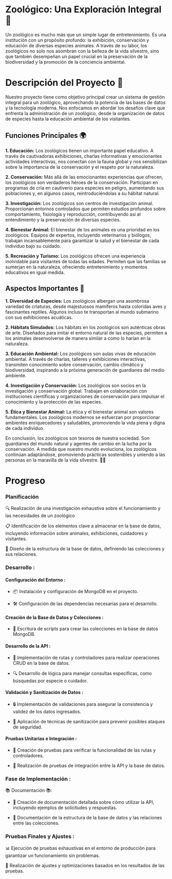 # Zoológico: Una Exploración Integral 🐾

Un zoológico es mucho más que un simple lugar de entretenimiento. Es una institución con un propósito profundo: la exhibición, conservación y educación de diversas especies animales. A través de su labor, los zoológicos no solo nos asombran con la belleza de la vida silvestre, sino que también desempeñan un papel crucial en la preservación de la biodiversidad y la promoción de la conciencia ambiental.

# Descripción del Proyecto 📝

Nuestro proyecto tiene como objetivo principal crear un sistema de gestión integral para un zoológico, aprovechando la potencia de las bases de datos y la tecnología moderna. Nos enfocamos en abordar los desafíos clave que enfrenta la administración de un zoológico, desde la organización de datos de especies hasta la educación ambiental de los visitantes.

## Funciones Principales 🌍
 
**1. Educación:** Los zoológicos tienen un importante papel educativo. A través de cautivadoras exhibiciones, charlas informativas y emocionantes actividades interactivas, nos conectan con la fauna global y nos sensibilizan sobre la importancia de la conservación y el respeto por la naturaleza.

**2. Conservación:** Más allá de las emocionantes experiencias que ofrecen, los zoológicos son verdaderos héroes de la conservación. Participan en programas de cría en cautiverio para especies en peligro, aumentando sus poblaciones y, en algunos casos, reintroduciéndolas a su hábitat natural.

**3. Investigación:** Los zoológicos son centros de investigación animal. Proporcionan entornos controlados que permiten estudios profundos sobre comportamiento, fisiología y reproducción, contribuyendo así al entendimiento y la preservación de diversas especies.

**4. Bienestar Animal:** El bienestar de los animales es una prioridad en los zoológicos. Equipos de expertos, incluyendo veterinarios y biólogos, trabajan incansablemente para garantizar la salud y el bienestar de cada individuo bajo su cuidado.

**5. Recreación y Turismo:** Los zoológicos ofrecen una experiencia inolvidable para visitantes de todas las edades. Permiten que las familias se sumerjan en la naturaleza, ofreciendo entretenimiento y momentos educativos en igual medida.

## Aspectos Importantes 🌿

**1. Diversidad de Especies:** Los zoológicos albergan una asombrosa variedad de criaturas, desde majestuosos mamíferos hasta coloridas aves y fascinantes reptiles. Algunos incluso te transportan al mundo submarino con sus exhibiciones acuáticas.

**2. Hábitats Simulados:** Los hábitats en los zoológicos son auténticas obras de arte. Diseñados para imitar el entorno natural de las especies, permiten a los animales desenvolverse de manera similar a como lo harían en la naturaleza.

**3. Educación Ambiental:** Los zoológicos son aulas vivas de educación ambiental. A través de charlas, talleres y exhibiciones interactivas, transmiten conocimiento sobre conservación, cambio climático y biodiversidad, inspirando a la próxima generación de guardianes del medio ambiente.

**4. Investigación y Conservación:** Los zoológicos son socios en la investigación y conservación global. Trabajan en colaboración con instituciones científicas y organizaciones de conservación para impulsar el conocimiento y la protección de las especies.

**5. Ética y Bienestar Animal:** La ética y el bienestar animal son valores fundamentales. Los zoológicos modernos se esfuerzan por proporcionar ambientes enriquecedores y saludables, promoviendo la vida plena y digna de cada individuo.

En conclusión, los zoológicos son tesoros de nuestra sociedad. Son guardianes del mundo natural y agentes de cambio en la lucha por la conservación. A medida que nuestro mundo evoluciona, los zoológicos continúan adaptándose, promoviendo prácticas sostenibles y uniendo a las personas en la maravilla de la vida silvestre. 🌿🦁

# Progreso

### Planificación

🔍 Realización de una investigación exhaustiva sobre el funcionamiento y las necesidades de un zoológico

📋 Identificación de los elementos clave a almacenar en la base de datos, incluyendo información sobre animales, exhibiciones, cuidadores y visitantes.

🔗 Diseño de la estructura de la base de datos, definiendo las colecciones y sus relaciones.

### Desarrollo :

#### Configuración del Entorno :

- 📦 Instalación y configuración de MongoDB en el proyecto.

- 🛠️ Configuración de las dependencias necesarias para el desarrollo.

#### Creación de la Base de Datos y Colecciones :

- 🔧 Escritura de scripts para crear las colecciones en la base de datos MongoDB.

####  Desarrollo de la API :

- 🔗 Implementación de rutas y controladores para realizar operaciones CRUD en la base de datos.

- 🔍 Desarrollo de lógica para manejar consultas específicas, como búsquedas por especie o cuidador.

####  Validación y Sanitización de Datos :

- 🔒 Implementación de validaciones para asegurar la consistencia y validez de los datos ingresados.

- 🧼 Aplicación de técnicas de sanitización para prevenir posibles ataques de seguridad.

#### Pruebas Unitarias e Integración :

- 🧪 Creación de pruebas para verificar la funcionalidad de las rutas y controladores.

- 🔁 Realización de pruebas de integración entre la API y la base de datos.

###  Fase de Implementación :

📚 Documentación 📚:

- 📖 Creación de documentación detallada sobre cómo utilizar la API, incluyendo ejemplos de solicitudes y respuestas.

- 🔗 Documentación de la estructura de la base de datos y las relaciones entre las colecciones.

### Pruebas Finales y Ajustes :

📊 Ejecución de pruebas exhaustivas en el entorno de producción para garantizar un funcionamiento sin problemas.

🔧 Realización de ajustes y optimizaciones basados en los resultados de las pruebas.